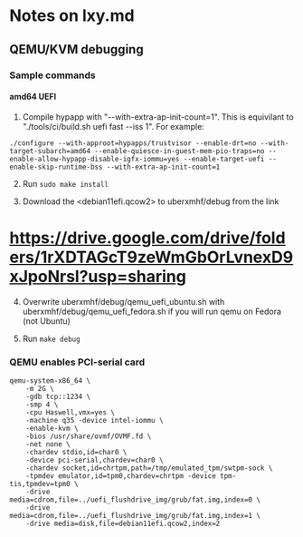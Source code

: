 # Notes on lxy.md 

## QEMU/KVM debugging

### Sample commands

#### amd64 UEFI

1. Compile hypapp with "--with-extra-ap-init-count=1". This is equivilant to "./tools/ci/build.sh uefi fast --iss 1". For example:
```
./configure --with-approot=hypapps/trustvisor --enable-drt=no --with-target-subarch=amd64 --enable-quiesce-in-guest-mem-pio-traps=no --enable-allow-hypapp-disable-igfx-iommu=yes --enable-target-uefi --enable-skip-runtime-bss --with-extra-ap-init-count=1
```

2. Run ```sudo make install```

3. Download the <debian11efi.qcow2> to uberxmhf/debug from the link
# <https://drive.google.com/drive/folders/1rXDTAGcT9zeWmGbOrLvnexD9xJpoNrsl?usp=sharing>

4. Overwrite uberxmhf/debug/qemu_uefi_ubuntu.sh with uberxmhf/debug/qemu_uefi_fedora.sh if you will run qemu on Fedora (not Ubuntu)

5. Run ```make debug```



### QEMU enables PCI-serial card
```
qemu-system-x86_64 \
	-m 2G \
	-gdb tcp::1234 \
	-smp 4 \
	-cpu Haswell,vmx=yes \
	-machine q35 -device intel-iommu \
	-enable-kvm \
	-bios /usr/share/ovmf/OVMF.fd \
	-net none \
    -chardev stdio,id=char0 \
	-device pci-serial,chardev=char0 \
	-chardev socket,id=chrtpm,path=/tmp/emulated_tpm/swtpm-sock \
	-tpmdev emulator,id=tpm0,chardev=chrtpm -device tpm-tis,tpmdev=tpm0 \
	-drive media=cdrom,file=../uefi_flushdrive_img/grub/fat.img,index=0 \
	-drive media=cdrom,file=../uefi_flushdrive_img/grub/fat.img,index=1 \
	-drive media=disk,file=debian11efi.qcow2,index=2
```